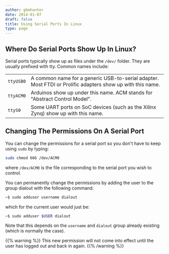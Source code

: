 ```yaml
---
author: gbmhunter
date: 2014-01-07
draft: false
title: Using Serial Ports In Linux
type: page
---
```


## Where Do Serial Ports Show Up In Linux?

Serial ports typically show up as files under the `/dev/` folder. They are usually prefixed with tty. Common names include:

<table>
  <tbody>
    <tr>
      <td><code>ttyUSB0</code></td>
      <td>A common name for a generic USB-to-serial adapter. Most FTDI or Prolific adapters show up with this name.</td>
    </tr>
    <tr>
      <td><code>ttyACM0</code></td>
      <td>Arduinos show up under this name. ACM stands for "Abstract Control Model".</td>
    </tr>
    <tr>
      <td><code>ttyS0</code></td>
      <td>Some UART ports on SoC devices (such as the Xilinx Zynq) show up with this name.</td>
    </tr>
</tbody>
</table>

## Changing The Permissions On A Serial Port

You can change the permissions for a serial port so you don't have to keep using `sudo` by typing:

```sh
sudo chmod 666 /dev/ACM0
```

where `/dev/ACM0` is the file corresponding to the serial port you wish to control.

You can permanently change the permissions by adding the user to the group dialout with the following command:

```sh   
~$ sudo adduser username dialout
```    

which for the current user would just be:

```sh    
~$ sudo adduser $USER dialout
```    

Note that this depends on the `username` and `dialout` group already existing (which is normally the case).

{{% warning %}}
This new permission will not come into effect until the user has logged out and back in again.
{{% /warning %}}
